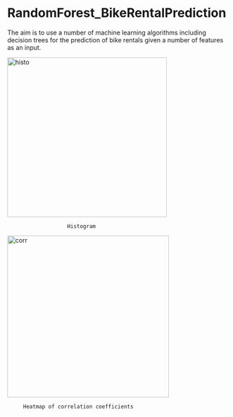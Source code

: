 # RandomForest_BikeRentalPrediction
The aim is to use a number of machine learning algorithms including decision trees for the prediction of bike rentals given a number of features as an input. 

<img width="362" alt="histo" src="https://user-images.githubusercontent.com/90579801/140867579-034832ac-84e5-41f3-ab7b-9a3c8221a2b5.PNG">

                       Histogram

<img width="367" alt="corr" src="https://user-images.githubusercontent.com/90579801/140867633-1d42fdf9-7d01-47ee-ac48-4cad0b312b77.PNG">

         Heatmap of correlation coefficients
